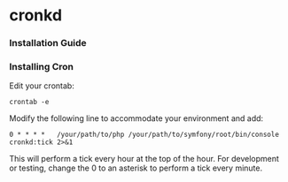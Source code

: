 cronkd
======
### Installation Guide

### Installing Cron
Edit your crontab:

    crontab -e

Modify the following line to accommodate your environment and add:

    0 * * * *   /your/path/to/php /your/path/to/symfony/root/bin/console cronkd:tick 2>&1

This will perform a tick every hour at the top of the hour.  For development or testing, change the 0 to an asterisk to perform a tick every minute.